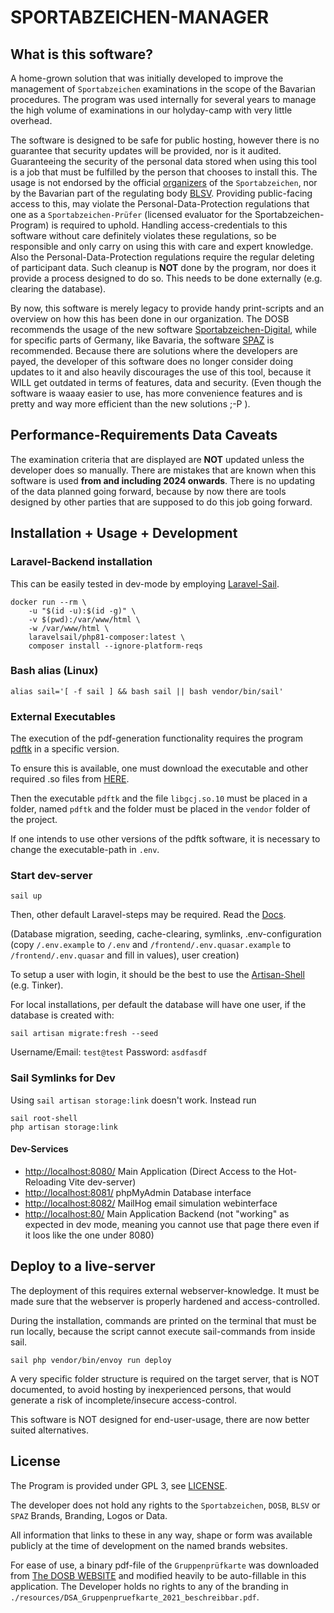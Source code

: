 # SPORTABZEICHEN-MANAGER

## What is this software?

A home-grown solution that was initially developed to improve the management of `Sportabzeichen` examinations in the scope of the Bavarian procedures.
The program was used internally for several years to manage the high volume of examinations in our holyday-camp with very little overhead.

The software is designed to be safe for public hosting, however there is no guarantee that security updates will be provided, nor is it audited.
Guaranteeing the security of the personal data stored when using this tool is a job that must be fulfilled by the person that chooses to install this.
The usage is not endorsed by the official [organizers](https://deutsches-sportabzeichen.de/) of the `Sportabzeichen`, nor by the Bavarian part of the regulating body [BLSV](https://www.blsv.de/).
Providing public-facing access to this, may violate the Personal-Data-Protection regulations that one as a `Sportabzeichen-Prüfer` (licensed evaluator for the Sportabzeichen-Program) is required to uphold.
Handling access-credentials to this software without care definitely violates these regulations, so be responsible and only carry on using this with care and expert knowledge.
Also the Personal-Data-Protection regulations require the regular deleting of participant data.
Such cleanup is **NOT** done by the program, nor does it provide a process designed to do so. This needs to be done externally (e.g. clearing the database).

By now, this software is merely legacy to provide handy print-scripts and an overview on how this has been done in our organization.
The DOSB recommends the usage of the new software [Sportabzeichen-Digital](https://sportabzeichen-digital.de), while for specific parts of Germany, like Bavaria, the software [SPAZ](https://spaz.verein360.de/) is recommended.
Because there are solutions where the developers are payed, the developer of this software does no longer consider doing updates to it and also heavily discourages the use of this tool, because it WILL get outdated in terms of features, data and security.
(Even though the software is waaay easier to use, has more convenience features and is pretty and way more efficient than the new solutions ;-P ).

## Performance-Requirements Data Caveats

The examination criteria that are displayed are **NOT** updated unless the developer does so manually.
There are mistakes that are known when this software is used **from and including 2024 onwards**.
There is no updating of the data planned going forward, because by now there are tools designed by other parties that are supposed to do this job going forward.

## Installation + Usage + Development

### Laravel-Backend installation

This can be easily tested in dev-mode by employing [Laravel-Sail](https://laravel.com/docs/11.x/sail).

```
docker run --rm \
    -u "$(id -u):$(id -g)" \
    -v $(pwd):/var/www/html \
    -w /var/www/html \
    laravelsail/php81-composer:latest \
    composer install --ignore-platform-reqs
```

### Bash alias (Linux)

```
alias sail='[ -f sail ] && bash sail || bash vendor/bin/sail'
```

### External Executables

The execution of the pdf-generation functionality requires the program [pdftk](https://www.pdflabs.com/tools/pdftk-the-pdf-toolkit/) in a specific version.

To ensure this is available, one must download the executable and other required .so files from [HERE](https://github.com/lob/lambda-pdftk-example/tree/master/bin).

Then the executable `pdftk` and the file `libgcj.so.10` must be placed in a folder, named `pdftk` and the folder must be placed in the `vendor` folder of the project.

If one intends to use other versions of the pdftk software, it is necessary to change the executable-path in `.env`.

### Start dev-server

```
sail up
```

Then, other default Laravel-steps may be required. Read the [Docs](https://laravel.com/docs/11.x/installation).

(Database migration, seeding, cache-clearing, symlinks, .env-configuration (copy `/.env.example` to `/.env` and `/frontend/.env.quasar.example` to `/frontend/.env.quasar` and fill in values), user creation)

To setup a user with login, it should be the best to use the [Artisan-Shell](https://laravel.com/docs/11.x/artisan) (e.g. Tinker).

For local installations, per default the database will have one user, if the database is created with:

```
sail artisan migrate:fresh --seed
```

Username/Email: `test@test`
Password: `asdfasdf`

### Sail Symlinks for Dev

Using `sail artisan storage:link` doesn't work. Instead run

```
sail root-shell
php artisan storage:link
```

#### Dev-Services

-   [http://localhost:8080/](http://localhost:8080/) Main Application (Direct Access to the Hot-Reloading Vite dev-server)
-   [http://localhost:8081/](http://localhost:8081/) phpMyAdmin Database interface
-   [http://localhost:8082/](http://localhost:8082/) MailHog email simulation webinterface
-   [http://localhost:80/](http://localhost:80/) Main Application Backend (not "working" as expected in dev mode, meaning you cannot use that page there even if it loos like the one under 8080)

## Deploy to a live-server

The deployment of this requires external webserver-knowledge.
It must be made sure that the webserver is properly hardened and access-controlled.

During the installation, commands are printed on the terminal that must be run locally, because the script cannot execute sail-commands from inside sail.

```
sail php vendor/bin/envoy run deploy
```

A very specific folder structure is required on the target server, that is NOT documented, to avoid hosting by inexperienced persons, that would generate a risk of incomplete/insecure access-control.

This software is NOT designed for end-user-usage, there are now better suited alternatives.

## License

The Program is provided under GPL 3, see [LICENSE](./LICENSE).

The developer does not hold any rights to the `Sportabzeichen`, `DOSB`, `BLSV` or `SPAZ` Brands, Branding, Logos or Data.

All information that links to these in any way, shape or form was available publicly at the time of development on the named brands websites.

For ease of use, a binary pdf-file of the `Gruppenprüfkarte` was downloaded from [The DOSB WEBSITE](https://deutsches-sportabzeichen.de/service/materialien) and modified heavily to be auto-fillable in this application.
The Developer holds no rights to any of the branding in `./resources/DSA_Gruppenpruefkarte_2021_beschreibbar.pdf`.
